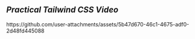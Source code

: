 <h2><i>Practical Tailwind CSS Video</i></h2>
https://github.com/user-attachments/assets/5b47d670-46c1-4675-adf0-2d48fd445088




